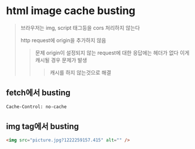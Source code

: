 # html image cache busting

> 브라우저는 img, script 태그등을 cors 처리하지 않는다
>
> http request에 origin을 추가하지 않음
>
> > 문제 origin이 설정되지 않는 request에 대한 응답에는 헤더가 없다
> > 이게 캐시될 경우 문제가 발생
> >
> > > 캐시를 하지 않는것으로 해결

## fetch에서 busting

```sh
Cache-Control: no-cache
```

## img tag에서 busting

```html
<img src="picture.jpg?1222259157.415" alt="" />
```
